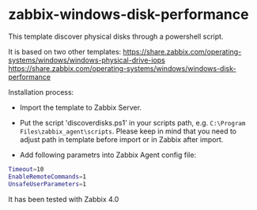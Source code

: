 # zabbix-windows-disk-performance

This template discover physical disks through a powershell script.

It is based on two other templates:
<https://share.zabbix.com/operating-systems/windows/windows-physical-drive-iops>
<https://share.zabbix.com/operating-systems/windows/windows-disk-performance>

Installation process:

* Import the template to Zabbix Server.

* Put the script 'discoverdisks.ps1' in your scripts path, e.g. `C:\Program Files\zabbix_agent\scripts`. Please keep in mind that you need to adjust path in template before import or in Zabbix after import.

* Add following parametrs into Zabbix Agent config file:

```bash
Timeout=10
EnableRemoteCommands=1
UnsafeUserParameters=1
```

It has been tested with Zabbix 4.0
